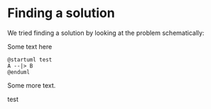 # Finding a solution
We tried finding a solution by looking at the problem schematically:

Some text here

```plantuml
@startuml test
A --|> B
@enduml
```

Some more text.


test